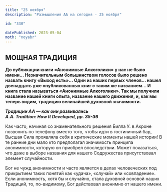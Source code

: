 ```yaml
---
title: "25 ноября"
description: "Размышления АА на сегодня - 25 ноября"

id: "330"

datePublished: 2023-05-04
moth: "noyabr"
---
```


## МОЩНАЯ ТРАДИЦИЯ

**До публикации книги «Анонимные Алкоголики» у нас не было имени…
Незначительным большинством голосов было решено назвать книгу «Выход есть»…
Один из наших первых членов… нашел двенадцать уже опубликованных книг с таким
же названием… И книга стала называться «Анонимные Алкоголики». Так мы получили
название нашей книги опыта, название нашего движения, и, как мы теперь видим,
традицию величайшей духовной значимости.**

**_Традиции АА — как они развивались  
A.A. Tradition: How It Developed, pp. 35-36_**

Как часто, начиная со знаменательного решения Билла У. в Акроне позвонить по
телефону вместо того, чтобы идти в гостиничный бар, Высшая Сила проявляла себя
в критические моменты нашей истории! В те ранние дни мало кто предполагал
значимость принципа анонимности, которую он приобрел впоследствии. Может
показаться, что даже в выборе названия для нашего Содружества присутствовал
элемент случайности.

Бог не чужд анонимности и часто является в делах человеческих под прикрытием
таких понятий как «удача», «случай» или «совпадение». Если анонимность, хотя
бы и случайно, стала духовной основой наших Традиций, то, по-видимому, Бог
действовал анонимно от нашего имени.
